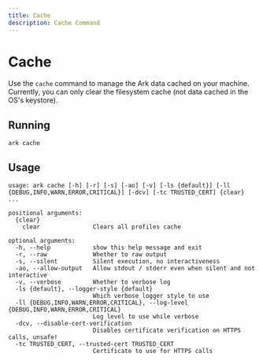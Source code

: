 ```yaml
---
title: Cache
description: Cache Command
---
```


# Cache

Use the `cache` command to manage the Ark data cached on your machine. Currently, you can only clear the filesystem cache (not data cached in the OS's keystore). 

## Running
```shell linenums="0"
ark cache
```


## Usage
```shell
usage: ark cache [-h] [-r] [-s] [-ao] [-v] [-ls {default}] [-ll {DEBUG,INFO,WARN,ERROR,CRITICAL}] [-dcv] [-tc TRUSTED_CERT] {clear} ...

positional arguments:
  {clear}
    clear               Clears all profiles cache

optional arguments:
  -h, --help            show this help message and exit
  -r, --raw             Whether to raw output
  -s, --silent          Silent execution, no interactiveness
  -ao, --allow-output   Allow stdout / stderr even when silent and not interactive
  -v, --verbose         Whether to verbose log
  -ls {default}, --logger-style {default}
                        Which verbose logger style to use
  -ll {DEBUG,INFO,WARN,ERROR,CRITICAL}, --log-level {DEBUG,INFO,WARN,ERROR,CRITICAL}
                        Log level to use while verbose
  -dcv, --disable-cert-verification
                        Disables certificate verification on HTTPS calls, unsafe!
  -tc TRUSTED_CERT, --trusted-cert TRUSTED_CERT
                        Certificate to use for HTTPS calls
```